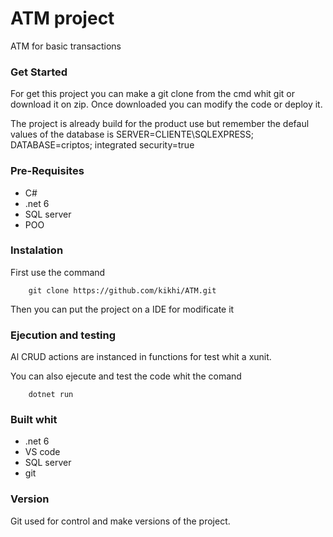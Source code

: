 # ATM project
ATM for basic transactions

### Get Started
For get this project you can make a git clone from the cmd whit git or download it on zip.
Once downloaded you can modify the code or deploy it.

The project is already build for the product use but remember the defaul values of the database is SERVER=CLIENTE\\SQLEXPRESS; DATABASE=criptos; integrated security=true


### Pre-Requisites
  - C# 
  - .net 6
  - SQL server
  - POO


### Instalation
First use the command 

```
    git clone https://github.com/kikhi/ATM.git
```

Then you can put the project on a IDE for modificate it

### Ejecution and testing
Al CRUD actions are instanced in functions for test whit a xunit.

You can also ejecute and test the code whit the comand
```
    dotnet run
```

### Built whit
  - .net 6
  - VS code
  - SQL server
  - git

### Version
Git used for control and make versions of the project.
